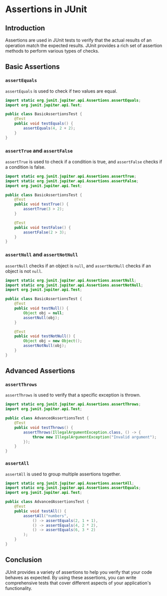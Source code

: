 # Assertions in JUnit

## Introduction

Assertions are used in JUnit tests to verify that the actual results of an operation match the expected results. JUnit provides a rich set of assertion methods to perform various types of checks.

## Basic Assertions

### `assertEquals`

`assertEquals` is used to check if two values are equal.

```java
import static org.junit.jupiter.api.Assertions.assertEquals;
import org.junit.jupiter.api.Test;

public class BasicAssertionsTest {
    @Test
    public void testEquals() {
        assertEquals(4, 2 + 2);
    }
}
```

### `assertTrue` and `assertFalse`

`assertTrue` is used to check if a condition is true, and `assertFalse` checks if a condition is false.

```java
import static org.junit.jupiter.api.Assertions.assertTrue;
import static org.junit.jupiter.api.Assertions.assertFalse;
import org.junit.jupiter.api.Test;

public class BasicAssertionsTest {
    @Test
    public void testTrue() {
        assertTrue(3 > 2);
    }

    @Test
    public void testFalse() {
        assertFalse(2 > 3);
    }
}
```

### `assertNull` and `assertNotNull`

`assertNull` checks if an object is `null`, and `assertNotNull` checks if an object is not `null`.

```java
import static org.junit.jupiter.api.Assertions.assertNull;
import static org.junit.jupiter.api.Assertions.assertNotNull;
import org.junit.jupiter.api.Test;

public class BasicAssertionsTest {
    @Test
    public void testNull() {
        Object obj = null;
        assertNull(obj);
    }

    @Test
    public void testNotNull() {
        Object obj = new Object();
        assertNotNull(obj);
    }
}
```

## Advanced Assertions

### `assertThrows`

`assertThrows` is used to verify that a specific exception is thrown.

```java
import static org.junit.jupiter.api.Assertions.assertThrows;
import org.junit.jupiter.api.Test;

public class AdvancedAssertionsTest {
    @Test
    public void testThrows() {
        assertThrows(IllegalArgumentException.class, () -> {
            throw new IllegalArgumentException("Invalid argument");
        });
    }
}
```

### `assertAll`

`assertAll` is used to group multiple assertions together.

```java
import static org.junit.jupiter.api.Assertions.assertAll;
import static org.junit.jupiter.api.Assertions.assertEquals;
import org.junit.jupiter.api.Test;

public class AdvancedAssertionsTest {
    @Test
    public void testAll() {
        assertAll("numbers",
            () -> assertEquals(2, 1 + 1),
            () -> assertEquals(4, 2 * 2),
            () -> assertEquals(6, 3 * 2)
        );
    }
}
```

## Conclusion

JUnit provides a variety of assertions to help you verify that your code behaves as expected. By using these assertions, you can write comprehensive tests that cover different aspects of your application's functionality.
